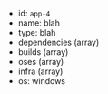 - id: `app-4`
- name: blah
- type: blah
- dependencies (array)
- builds (array)
- oses (array)
- infra (array)
- os: windows
